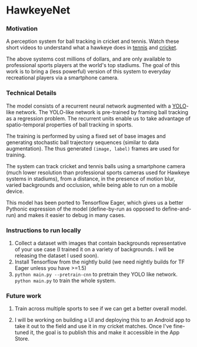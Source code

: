 # HawkeyeNet

### Motivation

A perception system for ball tracking in cricket and tennis. Watch these short videos to understand what a hawkeye does in [tennis](https://www.youtube.com/watch?v=XhQyVnwBXBs) and [cricket](https://www.youtube.com/watch?v=XwXhQ0yUbjw).

The above systems cost millions of dollars, and are only available to professional sports players at the world's top stadiums. The goal of this work is to bring a (less powerful) version of this system to everyday recreational players via a smartphone camera.


### Technical Details

The model consists of a recurrent neural network augmented with a [YOLO](https://arxiv.org/abs/1506.02640)-like network. The YOLO-like network is pre-trained by framing ball tracking as a regression problem. The recurrent units enable us to take advantage of spatio-temporal properties of ball tracking in sports.

The training is performed by using a fixed set of base images and generating stochastic ball trajectory sequences (similar to data augmentation). The thus generated ```(image, label)``` frames are used for training.

The system can track cricket and tennis balls using a smartphone camera (much lower resolution than professional sports cameras used for Hawkeye systems in stadiums), from a distance, in the presence of motion blur, varied backgrounds and occlusion, while being able to run on a mobile device.

This model has been ported to Tensorflow Eager, which gives us a better Pythonic expression of the model (define-by-run as opposed to define-and-run) and makes it easier to debug in many cases.

### Instructions to run locally

1. Collect a dataset with images that contain backgrounds representative of your use case (I trained it on a variety of backgrounds. I will be releasing the dataset I used soon).
2. Install Tensorflow from the nightly build (we need nightly builds for TF Eager unless you have >=1.5)
3. ```python main.py --pretrain-cnn``` to pretrain they YOLO like network. ```python main.py``` to train the whole system.


### Future work

1. Train across multiple sports to see if we can get a better overall model.

2. I will be working on building a UI and deploying this to an Android app to take it out to the field and use it in my cricket matches. Once I've fine-tuned it, the goal is to publish this and make it accessible in the App Store.
